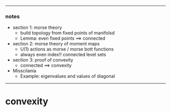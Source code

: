 --------- 
### notes

- section 1: morse theory
	- build topology from fixed points of manifolsd
	- Lemma: even fixed points ==> connected
- section 2: morse theory of moment maps
	- U(1) actions as morse / morse bott functions
	- always even index!! connected level sets
- section 3: proof of convexity
	- connected ==> convexity 
- Misscilania
	- Example: eigenvalues and values of diagonal


--- 

# convexity
